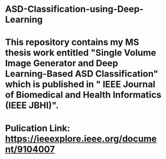 # ASD-Classification-using-Deep-Learning
# This repository contains my MS thesis work entitled "Single Volume Image Generator and Deep Learning-Based ASD Classification" which is published in " IEEE Journal of Biomedical and Health Informatics (IEEE JBHI)". 
# Pulication Link: https://ieeexplore.ieee.org/document/9104007
